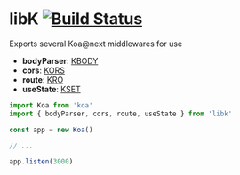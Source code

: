 # libK [![Build Status](https://travis-ci.org/rrdelaney/libk.svg?branch=master)](https://travis-ci.org/rrdelaney/libk)

Exports several Koa@next middlewares for use

* __bodyParser__: [KBODY](https://github.com/rrdelaney/KBODY)
* __cors__: [KORS](https://github.com/rrdelaney/KORS)
* __route__: [KRO](https://github.com/rrdelaney/KRO)
* __useState__: [KSET](https://github.com/rrdelaney/KSET)

```js
import Koa from 'koa'
import { bodyParser, cors, route, useState } from 'libk'

const app = new Koa()

// ...

app.listen(3000)
```
